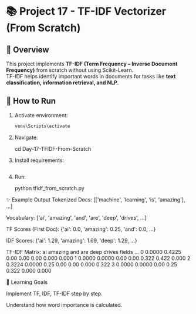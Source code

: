 # 📚 Project 17 - TF-IDF Vectorizer (From Scratch)

## 📌 Overview
This project implements **TF-IDF (Term Frequency – Inverse Document Frequency)** from scratch without using Scikit-Learn.  
TF-IDF helps identify important words in documents for tasks like **text classification, information retrieval, and NLP**.


## 🚀 How to Run
1. Activate environment:
   ```bash
   venv\Scripts\activate

2. Navigate:

    cd Day-17-TFIDF-From-Scratch

3. Install requirements:

    ```pip install -r requirements.txt

4. Run:

    python tfidf_from_scratch.py

✨ Example Output
Tokenized Docs: [['machine', 'learning', 'is', 'amazing'], ...]

Vocabulary: ['ai', 'amazing', 'and', 'are', 'deep', 'drives', ...]

TF Scores (First Doc): {'ai': 0.0, 'amazing': 0.25, 'and': 0.0, ...}

IDF Scores: {'ai': 1.29, 'amazing': 1.69, 'deep': 1.29, ...}

TF-IDF Matrix:
       ai  amazing   and   are  deep  drives  fields  ...
0  0.0000   0.4225  0.00  0.00  0.00   0.000   0.000
1  0.0000   0.0000  0.00  0.00  0.322  0.422   0.000
2  0.3224   0.0000  0.25  0.00  0.00   0.000   0.322
3  0.0000   0.0000  0.00  0.25  0.322  0.000   0.000

🧠 Learning Goals

Implement TF, IDF, TF-IDF step by step.

Understand how word importance is calculated.